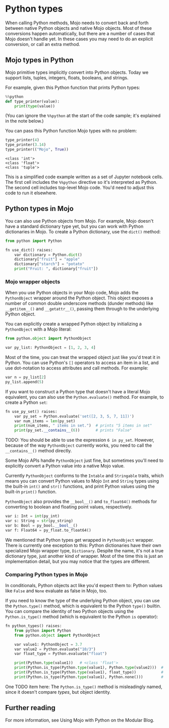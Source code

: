 # Python types
When calling Python methods, Mojo needs to convert back and forth between native
Python objects and native Mojo objects. Most of these conversions happen
automatically, but there are a number of cases that Mojo doesn't handle yet.
In these cases you may need to do an explicit conversion, or call an extra
method.

## Mojo types in Python

Mojo primitive types implicitly convert into Python objects.
Today we support lists, tuples, integers, floats, booleans, and strings.

For example, given this Python function that prints Python types:


```python
%%python
def type_printer(value):
    print(type(value))
```

(You can ignore the `%%python` at the start of the code sample; it's explained
in the note below.)

You can pass this Python function Mojo types with no problem:


```python
type_printer(4)
type_printer(3.14)
type_printer(("Mojo", True))
```

    <class 'int'>
    <class 'float'>
    <class 'tuple'>
    



This is a simplified code example written as a set of Jupyter
notebook cells. The first cell includes the `%%python` directive so it's
interpreted as Python. The second cell includes top-level Mojo code. You'd need
to adjust this code to run it elsewhere.



## Python types in Mojo

You can also use Python objects from Mojo. For example, Mojo doesn't have a
standard dictionary type yet, but you can work with Python dictionaries in Mojo. 
To create a Python dictionary, use the 
`dict()` method:


```python
from python import Python

fn use_dict() raises:
    var dictionary = Python.dict()
    dictionary["fruit"] = "apple"
    dictionary["starch"] = "potato"
    print("Fruit: ", dictionary["fruit"])
```

### Mojo wrapper objects

When you use Python objects in your Mojo code, Mojo adds the 
`PythonObject` wrapper around
the Python object. This object exposes a number of common double underscore
methods (dunder methods) like `__getitem__()` and `__getattr__()`, passing them
through to the underlying Python object. 

You can explicitly create a wrapped Python object by initializing a 
`PythonObject` with a Mojo literal:


```python
from python.object import PythonObject

var py_list: PythonObject = [1, 2, 3, 4]
```

Most of the time, you can treat the wrapped object just like you'd treat it in 
Python. You can use Python's `[]` operators to access an item in a list, and use
dot-notation to access attributes and call methods. For example:


```python
var n = py_list[2]
py_list.append(5)
```


If you want to construct a Python type that doesn't have a literal Mojo 
equivalent, you can also use the 
`Python.evaluate()` method. For
example, to create a Python `set`:


```python
fn use_py_set() raises:
    var py_set = Python.evaluate('set([2, 3, 5, 7, 11])')
    var num_items = len(py_set)
    print(num_items, " items in set.")  # prints "5 items in set"
    print(py_set.__contains__(6))       # prints "False"
```

TODO: You should be able to use the expression `6 in py_set`. However, because
of the way `PythonObject` currently works, you need to call the 
`__contains__()` method directly.

Some Mojo APIs handle `PythonObject` just fine, but sometimes you'll need to 
explicitly convert a Python value into a native Mojo value. 

Currently `PythonObject` conforms to the 
`Intable` and 
`Stringable` traits, which means you
can  convert Python values to Mojo `Int` and `String` types using the built-in 
`int()` and
`str()` functions, and print Python values
using the built-in `print()` function.
  
`PythonObject` also provides the
`__bool__()` and 
`to_float64()` methods for 
converting to boolean and floating point values, respectively.

```python
var i: Int = int(py_int)
var s: String = str(py_string)
var b: Bool = py_bool.__bool__()
var f: Float64 = py_float.to_float64()
```



We mentioned that Python types get wrapped in `PythonObject` wrapper. 
There is currently one exception to this: Python dictionaries have their own
specialized Mojo wrapper type, `Dictionary`. Despite the name, it's not a true
dictionary type, just another kind of wrapper. Most of the time this is
just an implementation detail, but you may notice that the types are different.



### Comparing Python types in Mojo

In conditionals, Python objects act like you'd expect them to: Python values 
like `False` and `None` evaluate as false in Mojo, too.

If you need to know the type of the underlying Python object, you can use the 
`Python.type()` method, which is 
equivalent to the Python `type()` builtin. You can compare the identity of two
Python objects using the
`Python.is_type()` method (which is
equivalent to the Python `is` operator):


```python
fn python_types() raises:
    from python import Python
    from python.object import PythonObject

    var value1: PythonObject = 3.7
    var value2 = Python.evaluate("10/3")
    var float_type = Python.evaluate("float")

    print(Python.type(value1))   # <class 'float'>
    print(Python.is_type(Python.type(value1), Python.type(value2)))  # True
    print(Python.is_type(Python.type(value1), float_type))           # True
    print(Python.is_type(Python.type(value1), Python.none()))        # False
```

One TODO item here: The `Python.is_type()` method is misleadingly named, since 
it doesn't compare _types_, but object identity.

## Further reading

For more information, see 
Using Mojo with Python on 
the Modular Blog.
